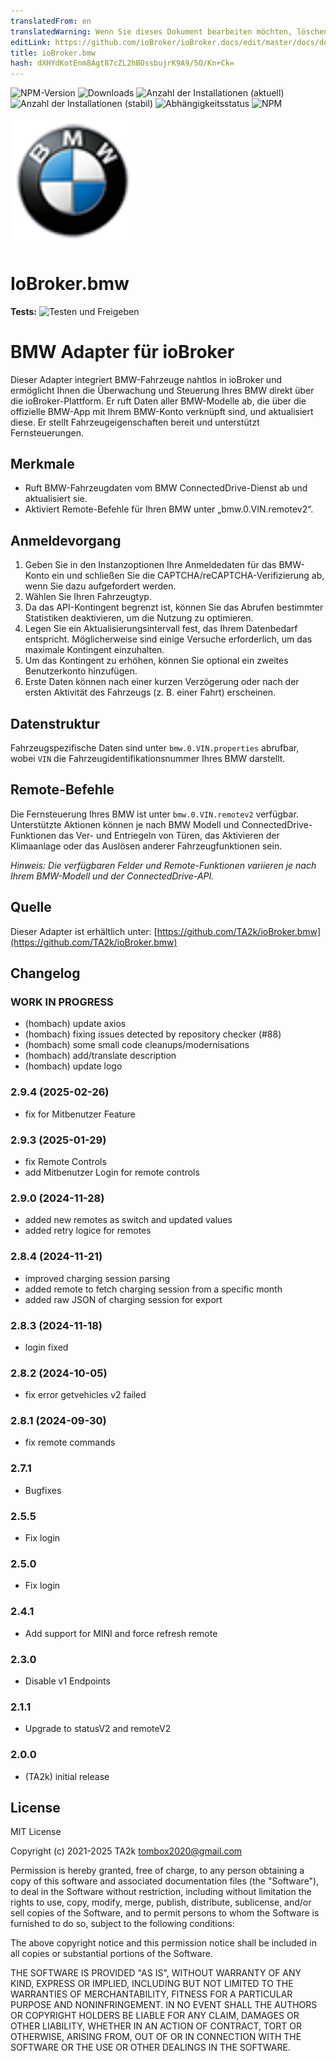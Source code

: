 ```yaml
---
translatedFrom: en
translatedWarning: Wenn Sie dieses Dokument bearbeiten möchten, löschen Sie bitte das Feld "translationsFrom". Andernfalls wird dieses Dokument automatisch erneut übersetzt
editLink: https://github.com/ioBroker/ioBroker.docs/edit/master/docs/de/adapterref/iobroker.bmw/README.md
title: ioBroker.bmw
hash: dXHYdKotEnm8Agt87cZL2hBOssbujrK9A9/5O/Kn+Ck=
---
```

![NPM-Version](https://img.shields.io/npm/v/iobroker.bmw.svg)
![Downloads](https://img.shields.io/npm/dm/iobroker.bmw.svg)
![Anzahl der Installationen (aktuell)](https://iobroker.live/badges/bmw-installed.svg)
![Anzahl der Installationen (stabil)](https://iobroker.live/badges/bmw-stable.svg)
![Abhängigkeitsstatus](https://img.shields.io/david/TA2k/iobroker.bmw.svg)
![NPM](https://nodei.co/npm/iobroker.bmw.png?downloads=true)

<img src="admin/bmw.png" alt="Logo" width="200">

# IoBroker.bmw
**Tests:** ![Testen und Freigeben](https://github.com/TA2k/ioBroker.bmw/workflows/Test%20and%20Release/badge.svg)

# BMW Adapter für ioBroker
Dieser Adapter integriert BMW-Fahrzeuge nahtlos in ioBroker und ermöglicht Ihnen die Überwachung und Steuerung Ihres BMW direkt über die ioBroker-Plattform. Er ruft Daten aller BMW-Modelle ab, die über die offizielle BMW-App mit Ihrem BMW-Konto verknüpft sind, und aktualisiert diese. Er stellt Fahrzeugeigenschaften bereit und unterstützt Fernsteuerungen.

## Merkmale
- Ruft BMW-Fahrzeugdaten vom BMW ConnectedDrive-Dienst ab und aktualisiert sie.
- Aktiviert Remote-Befehle für Ihren BMW unter „bmw.0.VIN.remotev2“.

## Anmeldevorgang
1. Geben Sie in den Instanzoptionen Ihre Anmeldedaten für das BMW-Konto ein und schließen Sie die CAPTCHA/reCAPTCHA-Verifizierung ab, wenn Sie dazu aufgefordert werden.
2. Wählen Sie Ihren Fahrzeugtyp.
3. Da das API-Kontingent begrenzt ist, können Sie das Abrufen bestimmter Statistiken deaktivieren, um die Nutzung zu optimieren.
4. Legen Sie ein Aktualisierungsintervall fest, das Ihrem Datenbedarf entspricht. Möglicherweise sind einige Versuche erforderlich, um das maximale Kontingent einzuhalten.
5. Um das Kontingent zu erhöhen, können Sie optional ein zweites Benutzerkonto hinzufügen.
6. Erste Daten können nach einer kurzen Verzögerung oder nach der ersten Aktivität des Fahrzeugs (z. B. einer Fahrt) erscheinen.

## Datenstruktur
Fahrzeugspezifische Daten sind unter `bmw.0.VIN.properties` abrufbar, wobei `VIN` die Fahrzeugidentifikationsnummer Ihres BMW darstellt.

## Remote-Befehle
Die Fernsteuerung Ihres BMW ist unter `bmw.0.VIN.remotev2` verfügbar. Unterstützte Aktionen können je nach BMW Modell und ConnectedDrive-Funktionen das Ver- und Entriegeln von Türen, das Aktivieren der Klimaanlage oder das Auslösen anderer Fahrzeugfunktionen sein.

*Hinweis: Die verfügbaren Felder und Remote-Funktionen variieren je nach Ihrem BMW-Modell und der ConnectedDrive-API.*

## Quelle
Dieser Adapter ist erhältlich unter: [https://github.com/TA2k/ioBroker.bmw](https://github.com/TA2k/ioBroker.bmw)

## Changelog

### **WORK IN PROGRESS**

- (hombach) update axios
- (hombach) fixing issues detected by repository checker (#88)
- (hombach) some small code cleanups/modernisations
- (hombach) add/translate description
- (hombach) update logo

### 2.9.4 (2025-02-26)

- fix for Mitbenutzer Feature

### 2.9.3 (2025-01-29)

- fix Remote Controls
- add Mitbenutzer Login for remote controls

### 2.9.0 (2024-11-28)

- added new remotes as switch and updated values
- added retry logice for remotes

### 2.8.4 (2024-11-21)

- improved charging session parsing
- added remote to fetch charging session from a specific month
- added raw JSON of charging session for export

### 2.8.3 (2024-11-18)

- login fixed

### 2.8.2 (2024-10-05)

- fix error getvehicles v2 failed

### 2.8.1 (2024-09-30)

- fix remote commands

### 2.7.1

- Bugfixes

### 2.5.5

- Fix login

### 2.5.0

- Fix login

### 2.4.1

- Add support for MINI and force refresh remote

### 2.3.0

- Disable v1 Endpoints

### 2.1.1

- Upgrade to statusV2 and remoteV2

### 2.0.0

- (TA2k) initial release

## License

MIT License

Copyright (c) 2021-2025 TA2k <tombox2020@gmail.com>

Permission is hereby granted, free of charge, to any person obtaining a copy
of this software and associated documentation files (the "Software"), to deal
in the Software without restriction, including without limitation the rights
to use, copy, modify, merge, publish, distribute, sublicense, and/or sell
copies of the Software, and to permit persons to whom the Software is
furnished to do so, subject to the following conditions:

The above copyright notice and this permission notice shall be included in all
copies or substantial portions of the Software.

THE SOFTWARE IS PROVIDED "AS IS", WITHOUT WARRANTY OF ANY KIND, EXPRESS OR
IMPLIED, INCLUDING BUT NOT LIMITED TO THE WARRANTIES OF MERCHANTABILITY,
FITNESS FOR A PARTICULAR PURPOSE AND NONINFRINGEMENT. IN NO EVENT SHALL THE
AUTHORS OR COPYRIGHT HOLDERS BE LIABLE FOR ANY CLAIM, DAMAGES OR OTHER
LIABILITY, WHETHER IN AN ACTION OF CONTRACT, TORT OR OTHERWISE, ARISING FROM,
OUT OF OR IN CONNECTION WITH THE SOFTWARE OR THE USE OR OTHER DEALINGS IN THE
SOFTWARE.